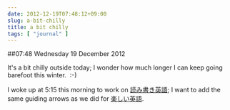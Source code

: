 ```yaml
---
date: 2012-12-19T07:48:12+09:00
slug: a-bit-chilly
title: a bit chilly
tags: [ "journal" ]
---
```


##07:48 Wednesday 19 December 2012

It's a bit chilly outside today; I wonder how much longer I can keep going barefoot this winter.  :-)

I woke up at 5:15 this morning to work on [読み書き英語](https://itunes.apple.com/jp/app/dumi-shuki-ying-yu/id550411320?mt=8&uo=4); I want to add the same guiding arrows as we did for [楽しい英語](https://itunes.apple.com/jp/app/leshii-ying-yu/id558509841?mt=8&uo=4).


